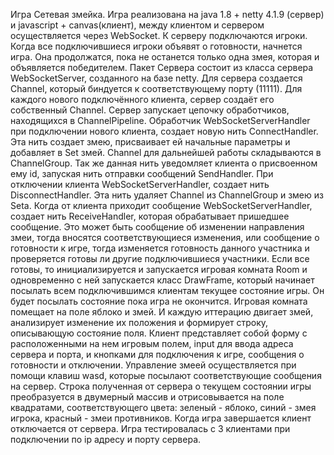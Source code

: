 Игра Сетевая змейка.
Игра реализована на java 1.8 + netty 4.1.9 (сервер) и javascript + canvas(клиент), между клиентом и сервером 
осуществляется через WebSocket.
К серверу подключаются игроки. Когда все подключившиеся игроки объявят о готовности, начнется игра. 
Она продолжатся, пока не останется только одна змея, которая и объявляется победителем.
Пакет Сервера состоит из класса сервера WebSocketServer, созданного на базе netty. Для сервера создается Channel, 
который биндуется к соответствующему порту (11111). Для каждого нового подключённого клиента, сервер создаёт его собственный 
Channel. Сервер запускает цепочку обработчиков, находящихся в ChannelPipeline. Обработчик WebSocketServerHandler при 
подключении нового клиента, создает новую нить ConnectHandler. Эта нить создает змею, присваивает ей начальные 
параметры и добавляет в Set змей. Channel для дальнейшей работы складываются в ChannelGroup. Так же данная нить 
уведомляет клиента о присвоенном ему id, запуская нить отправки сообщений SendHandler. При отключении клиента 
WebSocketServerHandler, создает нить DisconnectHandler. Эта нить удаляет Channel из ChannelGroup и змею из Seta. 
Когда от клиента приходит сообщение WebSocketServerHandler, создает нить ReceiveHandler, которая обрабатывает
пришедшее сообщение. Это может быть сообщение об изменении направления змеи, тогда вносятся соответствующиеся изменения, 
или сообщение о готовности к игре, тогда изменяется готовность данного участника и проверяется готовы ли другие 
подключившиеся участники. Если все готовы, то инициализируется и запускается игровая комната Room и одновременно 
с ней запускается класс DrawFrame, который начинает посылать всем подключившимся клиентам текущее состояние игры.
Он будет посылать состояние пока игра не окончится. Игровая комната помещает на поле яблоко и змей. И каждую иттерацию 
двигает змей, анализирует изменение их положения и формирует строку, описывающую состояние поля.
Клиент представляет собой форму с расположенными на нем игровым полем, input для ввода адреса сервера и порта, и 
кнопками для подключения к игре, сообщения о готовности и отключении. Управление змеей осуществляется при помощи 
клавиш wasd, которые посылают соответствующие сообщения на сервер. Строка полученная от сервера о текущем состоянии 
игры преобразуется в двумерный массив и отрисовывается на поле квадратами, соответствующего цвета: зеленый - яблоко,
синий - змея игрока, красный - змеи противников. Когда игра завершается клиент отключается от сервера. 
Игра тестировалась с 3 клиентами при подключении по ip адресу и порту сервера.

